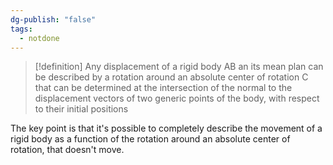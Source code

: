 ```yaml
---
dg-publish: "false"
tags:
  - notdone
---
```

>[!definition]
>Any displacement of a rigid body AB an its mean plan can be described by a rotation around an absolute center of rotation C that can be determined at the intersection of the normal to the displacement vectors of two generic points of the body, with respect to their initial positions

The key point is that it's possible to completely describe the movement of a rigid body as a function of the rotation around an absolute center of rotation, that doesn't move. 
